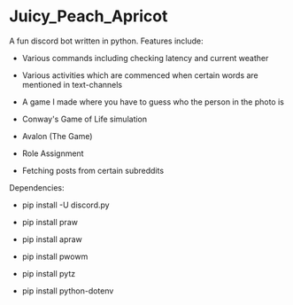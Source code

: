 # Juicy_Peach_Apricot

A fun discord bot written in python. Features include:

* Various commands including checking latency and current weather

* Various activities which are commenced when certain words are mentioned in text-channels

* A game I made where you have to guess who the person in the photo is

* Conway's Game of Life simulation

* Avalon (The Game)

* Role Assignment

* Fetching posts from certain subreddits


Dependencies:

* pip install -U discord.py

* pip install praw

* pip install apraw

* pip install pwowm

* pip install pytz

* pip install python-dotenv

